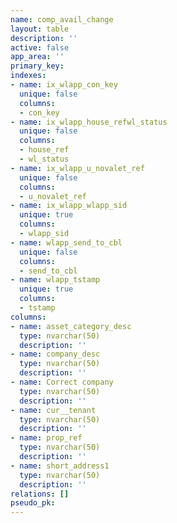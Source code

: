 ```yaml
---
name: comp_avail_change
layout: table
description: ''
active: false
app_area: ''
primary_key: 
indexes:
- name: ix_wlapp_con_key
  unique: false
  columns:
  - con_key
- name: ix_wlapp_house_refwl_status
  unique: false
  columns:
  - house_ref
  - wl_status
- name: ix_wlapp_u_novalet_ref
  unique: false
  columns:
  - u_novalet_ref
- name: ix_wlapp_wlapp_sid
  unique: true
  columns:
  - wlapp_sid
- name: wlapp_send_to_cbl
  unique: false
  columns:
  - send_to_cbl
- name: wlapp_tstamp
  unique: true
  columns:
  - tstamp
columns:
- name: asset_category_desc
  type: nvarchar(50)
  description: ''
- name: company_desc
  type: nvarchar(50)
  description: ''
- name: Correct company
  type: nvarchar(50)
  description: ''
- name: cur__tenant
  type: nvarchar(50)
  description: ''
- name: prop_ref
  type: nvarchar(50)
  description: ''
- name: short_address1
  type: nvarchar(50)
  description: ''
relations: []
pseudo_pk: 
---
```


